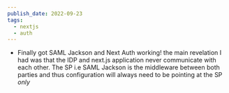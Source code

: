 ```yaml
---
publish_date: 2022-09-23
tags:
  - nextjs
  - auth
---
```

- Finally got SAML Jackson and Next Auth working! the main revelation I had was that the IDP and next.js application never communicate with each other. The SP i.e SAML Jackson is the middleware between both parties and thus configuration will always need to be pointing at the SP _only_
